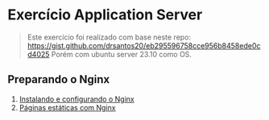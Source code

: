 # Exercício Application Server
> Este exercício foi realizado com base neste repo: https://gist.github.com/drsantos20/eb295596758cce956b8458ede0cd4025
> Porém com ubuntu server 23.10 como OS.
## Preparando o Nginx
1) [Instalando e configurando o Nginx](./nginx.md)
2) [Páginas estáticas com Nginx](./nginx_pages.md)